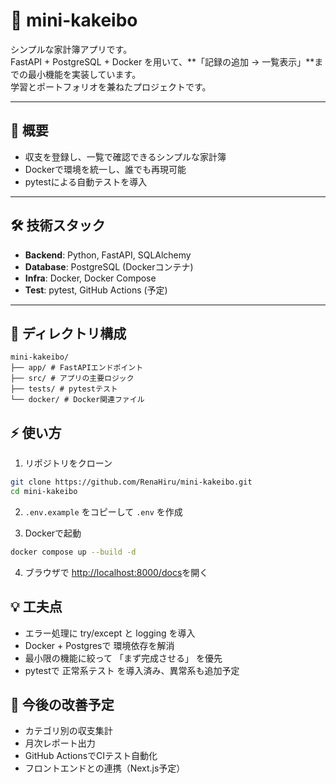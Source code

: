 # 🧾 mini-kakeibo

シンプルな家計簿アプリです。  
FastAPI + PostgreSQL + Docker を用いて、**「記録の追加 → 一覧表示」**までの最小機能を実装しています。  
学習とポートフォリオを兼ねたプロジェクトです。

---

## 🚀 概要
- 収支を登録し、一覧で確認できるシンプルな家計簿
- Dockerで環境を統一し、誰でも再現可能
- pytestによる自動テストを導入

---

## 🛠 技術スタック
- **Backend**: Python, FastAPI, SQLAlchemy
- **Database**: PostgreSQL (Dockerコンテナ)
- **Infra**: Docker, Docker Compose
- **Test**: pytest, GitHub Actions (予定)

---

## 📂 ディレクトリ構成
```
mini-kakeibo/
├── app/ # FastAPIエンドポイント
├── src/ # アプリの主要ロジック
├── tests/ # pytestテスト
└── docker/ # Docker関連ファイル
```
## ⚡ 使い方
1. リポジトリをクローン
```bash
git clone https://github.com/RenaHiru/mini-kakeibo.git
cd mini-kakeibo
```

2. `.env.example` をコピーして `.env` を作成

3. Dockerで起動
```bash
docker compose up --build -d
```

4. ブラウザで [http://localhost:8000/docs](http://localhost:8000/docs)を開く

## 💡 工夫点

- エラー処理に try/except と logging を導入
- Docker + Postgresで 環境依存を解消
- 最小限の機能に絞って 「まず完成させる」 を優先
- pytestで 正常系テスト を導入済み、異常系も追加予定


## 🚧 今後の改善予定
- カテゴリ別の収支集計
- 月次レポート出力
- GitHub ActionsでCIテスト自動化
- フロントエンドとの連携（Next.js予定）
